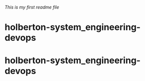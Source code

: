 *This is my first readme file*
# holberton-system_engineering-devops
# holberton-system_engineering-devops
